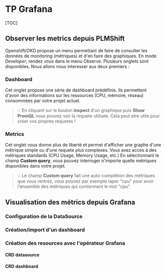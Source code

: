 # TP Grafana

[TOC]

## Observer les metrics depuis PLMShift

Openshift/OKD propose un menu permettant de faire de consulter les données de monitoring (métriques) et d'en faire des graphiques. 
En mode *Developer*, rendez vous dans le menu Observe. Plusieurs onglets sont disponibles. Nous allons nous interesser aux deux premiers : 
### Dashboard
Cet onglet propose une série de dashboard prédéfinis. Ils permettent d'avoir des informations sur les ressources (CPU, mémoire, réseau) consommées par votre projet actuel. 

>:bulb:
>En cliquant sur le bouton **inspect** d'un graphique puis **Show PromQL** vous pouvez voir la requete utilisée. Cela peut etre utile pour créer vos propres requetes !


### Metrics
Cet onglet vous donne plus de liberté et permet d'afficher une graphe d'une métrique simple ou d'une requete plus complexes. 
Vous avez acces à des métriques standards (CPU Usage, Memory Usage, etc.)
En sélectionnant le champ **Custom query**, vous pouvez interroger n'importe quelle métriques disponibles dans votre projet. 

>:bulb:
>Le champ **Custom query** fait une auto-complétion des métriques que vous rentrez, vous pouvez par exemple taper "cpu" pour avoir l'ensemble des métriques qui contiennent le mot "cpu". 


## Visualisation des métrics depuis Grafana

### Configuration de la DataSource

### Création/import d'un dashboard

### Création des resources avec l'opérateur Grafana

#### CRD datasource
#### CRD dashboard